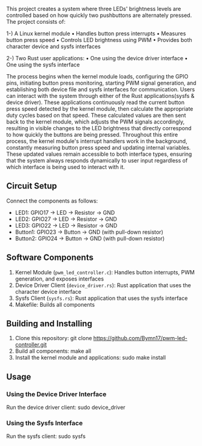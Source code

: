
This project creates a system where three LEDs' brightness levels are controlled based on how quickly two pushbuttons are alternately pressed.
The project consists of:

1-) A Linux kernel module
•	Handles button press interrupts
•	Measures button press speed
•	Controls LED brightness using PWM
•	Provides both character device and sysfs interfaces

2-) Two Rust user applications: 
•	One using the device driver interface
•	One using the sysfs interface

The process begins when the kernel module loads, configuring the GPIO pins, initiating button press monitoring, starting PWM signal generation,
and establishing both device file and sysfs interfaces for communication. Users can interact with the system through either of the
Rust applications(sysfs & device driver). These applications continuously read the current button press speed detected by the kernel module,
then calculate the appropriate duty cycles based on that speed. These calculated values are then sent back to the kernel module,
which adjusts the PWM signals accordingly, resulting in visible changes to the LED brightness that directly correspond to how quickly the buttons
are being pressed. Throughout this entire process, the kernel module's interrupt handlers work in the background, constantly measuring button press
speed and updating internal variables. These updated values remain accessible to both interface types, ensuring that the system always responds
dynamically to user input regardless of which interface is being used to interact with it.

## Circuit Setup
Connect the components as follows:
- LED1: GPIO17 → LED → Resistor → GND
- LED2: GPIO27 → LED → Resistor → GND
- LED3: GPIO22 → LED → Resistor → GND
- Button1: GPIO23 → Button → GND (with pull-down resistor)
- Button2: GPIO24 → Button → GND (with pull-down resistor)

  
## Software Components
1. Kernel Module (`pwm_led_controller.c`): Handles button interrupts, PWM generation, and exposes interfaces
2. Device Driver Client (`device_driver.rs`): Rust application that uses the character device interface
3. Sysfs Client (`sysfs.rs`): Rust application that uses the sysfs interface
4. Makefile: Builds all components

## Building and Installing
1. Clone this repository: git clone https://github.com/Bymn17/pwm-led-controller.git
2. Build all components: make all
3.  Install the kernel module and applications: sudo make install

## Usage

### Using the Device Driver Interface
Run the device driver client: sudo device_driver

### Using the Sysfs Interface
Run the sysfs client: sudo sysfs

